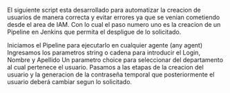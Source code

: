 El siguiente  script esta desarrollado para automatizar la creacion de usuarios de manera correcta y evitar errores ya que se venian cometiendo desde el area de IAM.
Con lo cual el paso numero uno es la creacion de un Pipeline en Jenkins que permita el despligue de lo solicitado.

Iniciamos el Pipeline para ejecutarlo en cualquier agente (any agent)
Ingresamos los parametros   string o cadena para introducir el Login, Nombre y Apellido
Un parametro choice  para seleccionar  del departamento al cual pertenece el usuario.
Pasamos a las etapas de la creacion del usuario y la generacion de la contraseña temporal que posteriormente  el usuario deberá cambiar segun lo solicitado.
 